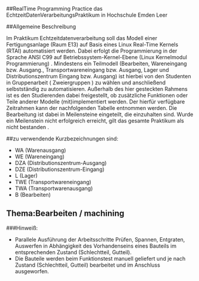 ##RealTime Programming Practice
das EchtzeitDatenVerarbeitungsPraktikum in Hochschule Emden Leer 

##Allgemeine Beschreibung
Im Praktikum Echtzeitdatenverarbeitung soll das Modell einer Fertigungsanlage (Raum E13)auf Basis eines Linux Real-Time Kernels (RTAI) automatisiert werden. Dabei erfolgt dieProgrammierung in der Sprache ANSI C99 auf Betriebssystem-Kernel-Ebene (LinuxKernelmodul Programmierung) . Mindestens ein Teilmodell (Bearbeiten, Wareneingangbzw. Ausgang., Transportwareneingang bzw. Ausgang, Lager und DistributionszentrumEingang bzw. Ausgang) ist hierbei von den Studenten in Gruppenarbeit ( Zweiergruppen ) zuwählen und anschließend selbstständig zu automatisieren. Außerhalb des hier gestecktenRahmens ist es den Studierenden dabei freigestellt, ob zusätzliche Funktionen oder Teileanderer Modelle (mit)implementiert werden. Der hierfür verfügbare Zeitrahmen kann dernachfolgenden Tabelle entnommen werden. Die Bearbeitung ist dabei in Meilensteineeingeteilt, die einzuhalten sind. Wurde ein Meilenstein nicht erfolgreich erreicht, gilt dasgesamte Praktikum als nicht bestanden .

##zu verwendende Kurzbezeichnungen sind:* WA (Warenausgang)* WE (Wareneingang)* DZA (Distributionszentrum-Ausgang)* DZE (Distributionszentrum-Eingang)* L (Lager)* TWE (Transportwareneingang)* TWA (Transportwarenausgang)* B (Bearbeiten)

## Thema:Bearbeiten / machining
###Hinweiß:
* Parallele Ausführung der Arbeitsschritte Prüfen, Spannen, Entgraten, Auswerfen inAbhängigkeit des Vorhandenseins eines Bauteils im entsprechenden Zustand(Schlechtteil, Gutteil).* Die Bauteile werden beim Funktionstest manuell geliefert und je nach Zustand(Schlechtteil, Gutteil) bearbeitet und im Anschluss ausgeworfen.
